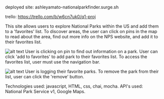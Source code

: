 deployed site: ashleyamato-nationalparkfinder.surge.sh

trello: https://trello.com/b/w6cn7uk0/q1-proj

This site allows users to explore National Parks within the US and add them to a 'favorites' list. To discover areas, the user can click on pins in the map to read about the area, find out more info on the NPS website, and add it to their favorites list.

![alt text](../Img/HomePage.png "Optional Title")
User is clicking on pin to find out information on a park. User can click 'add to favorites' to add park to their favorites list. To access the favorites list, user must use the navigation bar.

![alt text](../Img/FavoritesPage.png "Optional Title")
User is logging their favorite parks. To remove the park from their list, user can click the 'remove' button.

Technologies used: javascript, HTML, css, chai, mocha.
API's used: National Park Service v1, Google Maps.
